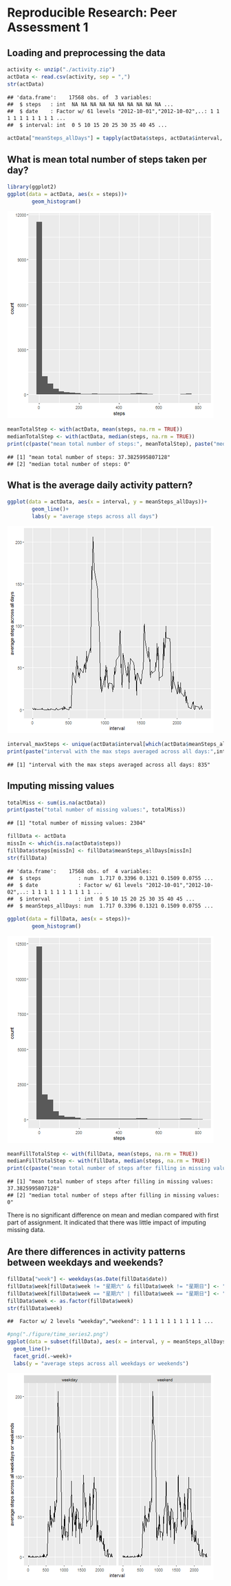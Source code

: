 Reproducible Research: Peer Assessment 1
========================================


## Loading and preprocessing the data

```r
activity <- unzip("./activity.zip")
actData <- read.csv(activity, sep = ",")
str(actData)
```

```
## 'data.frame':	17568 obs. of  3 variables:
##  $ steps   : int  NA NA NA NA NA NA NA NA NA NA ...
##  $ date    : Factor w/ 61 levels "2012-10-01","2012-10-02",..: 1 1 1 1 1 1 1 1 1 1 ...
##  $ interval: int  0 5 10 15 20 25 30 35 40 45 ...
```


```r
actData["meanSteps_allDays"] = tapply(actData$steps, actData$interval, mean, na.rm = TRUE)
```


## What is mean total number of steps taken per day?

```r
library(ggplot2)
ggplot(data = actData, aes(x = steps))+
        geom_histogram()
```
![](https://github.com/younglogos/RepData_PeerAssessment1/blob/master/figure/histogram1.png)


```r
meanTotalStep <- with(actData, mean(steps, na.rm = TRUE))
medianTotalStep <- with(actData, median(steps, na.rm = TRUE))
print(c(paste("mean total number of steps:", meanTotalStep), paste("median total number of steps:", medianTotalStep)))
```

```
## [1] "mean total number of steps: 37.3825995807128"
## [2] "median total number of steps: 0"
```


## What is the average daily activity pattern?

```r
ggplot(data = actData, aes(x = interval, y = meanSteps_allDays))+
        geom_line()+
        labs(y = "average steps across all days")
```
![ ](https://github.com/younglogos/RepData_PeerAssessment1/blob/master/figure/time_series1.png)


```r
interval_maxSteps <- unique(actData$interval[which(actData$meanSteps_allDays == max(actData$meanSteps_allDays))])
print(paste("interval with the max steps averaged across all days:",interval_maxSteps))
```

```
## [1] "interval with the max steps averaged across all days: 835"
```

## Imputing missing values

```r
totalMiss <- sum(is.na(actData))
print(paste("total number of missing values:", totalMiss))
```

```
## [1] "total number of missing values: 2304"
```


```r
fillData <- actData
missIn <- which(is.na(actData$steps))
fillData$steps[missIn] <- fillData$meanSteps_allDays[missIn]
str(fillData)
```

```
## 'data.frame':	17568 obs. of  4 variables:
##  $ steps            : num  1.717 0.3396 0.1321 0.1509 0.0755 ...
##  $ date             : Factor w/ 61 levels "2012-10-01","2012-10-02",..: 1 1 1 1 1 1 1 1 1 1 ...
##  $ interval         : int  0 5 10 15 20 25 30 35 40 45 ...
##  $ meanSteps_allDays: num  1.717 0.3396 0.1321 0.1509 0.0755 ...
```


```r
ggplot(data = fillData, aes(x = steps))+
        geom_histogram()
```
![](https://github.com/younglogos/RepData_PeerAssessment1/blob/master/figure/histogram2.png)


```r
meanFillTotalStep <- with(fillData, mean(steps, na.rm = TRUE))
medianFillTotalStep <- with(fillData, median(steps, na.rm = TRUE))
print(c(paste("mean total number of steps after filling in missing values:", meanFillTotalStep), paste("median total number of steps after filling in missing values:", medianFillTotalStep)))
```

```
## [1] "mean total number of steps after filling in missing values: 37.3825995807128"
## [2] "median total number of steps after filling in missing values: 0"
```

There is no significant difference on mean and median compared with first part of assignment. It indicated that there was little impact of imputing missing data.


## Are there differences in activity patterns between weekdays and weekends?

```r
fillData["week"] <- weekdays(as.Date(fillData$date))
fillData$week[fillData$week != "星期六" & fillData$week != "星期日"] <- "weekday"
fillData$week[fillData$week == "星期六" | fillData$week == "星期日"] <- "weekend"
fillData$week <- as.factor(fillData$week)
str(fillData$week)
```

```
##  Factor w/ 2 levels "weekday","weekend": 1 1 1 1 1 1 1 1 1 1 ...
```

```r
#png("./figure/time_series2.png")
ggplot(data = subset(fillData), aes(x = interval, y = meanSteps_allDays))+
  geom_line()+
  facet_grid(.~week)+
  labs(y = "average steps across all weekdays or weekends")
```
![](https://github.com/younglogos/RepData_PeerAssessment1/blob/master/figure/time_series2.png)
